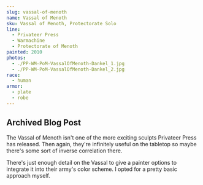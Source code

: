 ```yaml
---
slug: vassal-of-menoth
name: Vassal of Menoth
sku: Vassal of Menoth, Protectorate Solo
line:
  - Privateer Press
  - Warmachine
  - Protectorate of Menoth
painted: 2010
photos:
  - ./PP-WM-PoM-VassalOfMenoth-Dankel_1.jpg
  - ./PP-WM-PoM-VassalOfMenoth-Dankel_2.jpg
race:
  - human
armor:
  - plate
  - robe
---
```


## Archived Blog Post

The Vassal of Menoth isn't one of the more exciting sculpts Privateer Press has released. Then again, they're infinitely useful on the tabletop so maybe there's some sort of inverse correlation there.

There's just enough detail on the Vassal to give a painter options to integrate it into their army's color scheme. I opted for a pretty basic approach myself.
